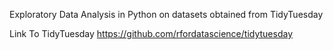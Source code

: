 Exploratory Data Analysis in Python on datasets obtained from TidyTuesday

Link To TidyTuesday
https://github.com/rfordatascience/tidytuesday
